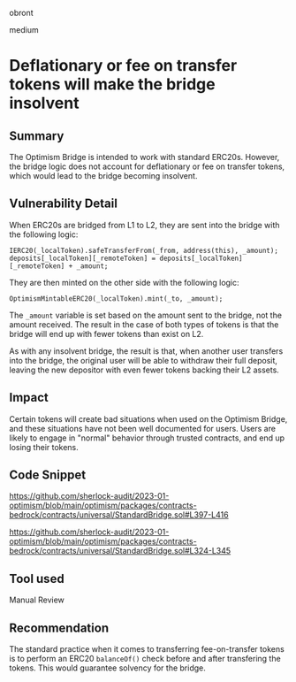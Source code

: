 obront

medium

# Deflationary or fee on transfer tokens will make the bridge insolvent

## Summary

The Optimism Bridge is intended to work with standard ERC20s. However, the bridge logic does not account for deflationary or fee on transfer tokens, which would lead to the bridge becoming insolvent. 

## Vulnerability Detail

When ERC20s are bridged from L1 to L2, they are sent into the bridge with the following logic:
```solidity
IERC20(_localToken).safeTransferFrom(_from, address(this), _amount);
deposits[_localToken][_remoteToken] = deposits[_localToken][_remoteToken] + _amount;
```
They are then minted on the other side with the following logic:
```solidity
OptimismMintableERC20(_localToken).mint(_to, _amount);
```
The `_amount` variable is set based on the amount sent to the bridge, not the amount received. The result in the case of both types of tokens is that the bridge will end up with fewer tokens than exist on L2.

As with any insolvent bridge, the result is that, when another user transfers into the bridge, the original user will be able to withdraw their full deposit, leaving the new depositor with even fewer tokens backing their L2 assets.

## Impact

Certain tokens will create bad situations when used on the Optimism Bridge, and these situations have not been well documented for users. Users are likely to engage in "normal" behavior through trusted contracts, and end up losing their tokens.

## Code Snippet

https://github.com/sherlock-audit/2023-01-optimism/blob/main/optimism/packages/contracts-bedrock/contracts/universal/StandardBridge.sol#L397-L416

https://github.com/sherlock-audit/2023-01-optimism/blob/main/optimism/packages/contracts-bedrock/contracts/universal/StandardBridge.sol#L324-L345

## Tool used

Manual Review

## Recommendation 

The standard practice when it comes to transferring fee-on-transfer tokens is to perform an ERC20 `balanceOf()` check before and after transfering the tokens. This would guarantee solvency for the bridge.
